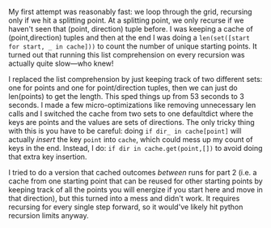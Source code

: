My first attempt was reasonably fast: we loop through the grid, recursing only if we hit a splitting point. At a splitting point, we only recurse if we haven't seen that (point, direction) tuple before. I was keeping a cache of (point,direction) tuples and then at the end I was doing a `len(set([start for start, _ in cache]))` to count the number of unique starting points. It turned out that running this list comprehension on every recursion was actually quite slow—who knew! 

I replaced the list comprehension by just keeping track of two different sets: one for points and one for point/direction tuples, then we can just do len(points) to get the length. This sped things up from 53 seconds to 3 seconds. I made a few micro-optimizations like removing unnecessary len calls and I switched the cache from two sets to one defaultdict where the keys are points and the values are sets of directions. The only tricky thing with this is you have to be careful:
doing `if dir_ in cache[point]` will actually *insert* the key `point` into `cache`, which could mess up my count of keys in the end. Instead, I do: `if dir in cache.get(point,[])` to avoid doing that extra key insertion.

I tried to do a version that cached outcomes *between* runs for part 2 (i.e. a cache from one starting point that can be reused for other starting points by keeping track of all the points you will energize if you start here and move in that direction), but this turned into a mess and didn't work. It requires recursing for every single step forward, so it would've likely hit python recursion  limits anyway.